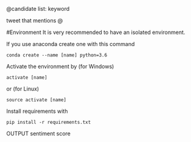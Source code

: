 @candidate
list: keyword

tweet that mentions @


#Environment
It is very recommended to have an isolated environment.

If you use anaconda create one with this command
```
conda create --name [name] python=3.6
```

Activate the environment by (for Windows)

```
activate [name]
```
or (for Linux)
```
source activate [name]
```

Install requirements with

```
pip install -r requirements.txt
```

OUTPUT
sentiment score

